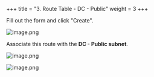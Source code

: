 +++
title = "3. Route Table - DC - Public"
weight = 3
+++


Fill out the form and click "Create".


![image.png](/images/004-iv-setup-vpc-dc-resources/16-664491-image.png)


Associate this route with the **DC - Public subnet**.


![image.png](/images/004-iv-setup-vpc-dc-resources/16-154927-image.png)


![image.png](/images/004-iv-setup-vpc-dc-resources/16-960615-image.png)


